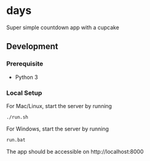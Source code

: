 # days

Super simple countdown app with a cupcake

## Development

### Prerequisite

- Python 3


### Local Setup

For Mac/Linux, start the server by running

```bash
./run.sh
```

For Windows, start the server by running

```bash
run.bat
```

The app should be accessible on http://localhost:8000
